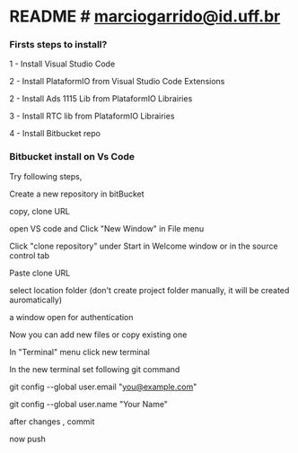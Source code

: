# README # marciogarrido@id.uff.br


### Firsts steps to install? ###

1 - Install Visual Studio Code

2 - Install PlataformIO from Visual Studio Code Extensions

2 - Install Ads 1115 Lib from PlataformIO Librairies

3 - Install RTC lib from PlataformIO Librairies

4 - Install Bitbucket repo

### Bitbucket install  on Vs Code ###

Try following steps,

Create a new repository in bitBucket

copy, clone URL

open VS code and Click "New Window" in File menu

Click "clone repository" under Start in Welcome window or in the source control tab

Paste clone URL

select location folder (don't create project folder manually, it will be created auromatically)

a window open for authentication

Now you can add new files or copy existing one

In "Terminal" menu click new terminal

In the new terminal set following git command

git config --global user.email "you@example.com"

git config --global user.name "Your Name"

after changes , commit

now push